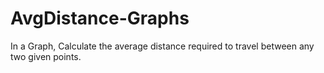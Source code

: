 # AvgDistance-Graphs
In a Graph,
Calculate the average distance required to travel between any two given points.
